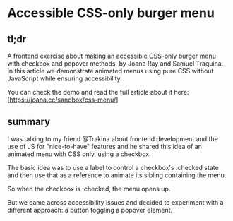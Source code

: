 # Accessible CSS-only burger menu
## tl;dr
A frontend exercise about making an accessible CSS-only burger menu with checkbox and popover methods, by Joana Ray and Samuel Traquina. In this article we demonstrate animated menus using pure CSS without JavaScript while ensuring accessibility.

You can check the demo and read the full article about it here: [https://joana.cc/sandbox/css-menu/]

## summary
I was talking to my friend @Trakina about frontend development and the use of JS for "nice-to-have" features and he shared this idea of an animated menu with CSS only, using a checkbox.

The basic idea was to use a label to control a checkbox's :checked state and then use that as a reference to animate its sibling containing the menu.

So when the checkbox is :checked, the menu opens up.

But we came across accessibility issues and decided to experiment with a different approach: a button toggling a popover element.